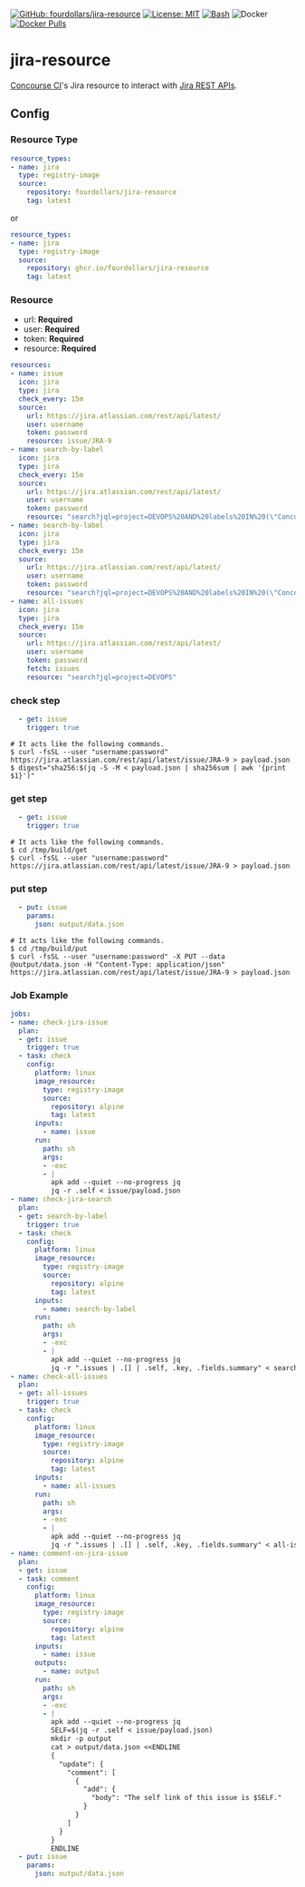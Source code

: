 [![GitHub: fourdollars/jira-resource](https://img.shields.io/badge/GitHub-fourdollars%2Fjira%E2%80%90resource-darkgreen.svg)](https://github.com/fourdollars/jira-resource/) [![License: MIT](https://img.shields.io/badge/License-MIT-blue.svg)](https://opensource.org/licenses/MIT) [![Bash](https://img.shields.io/badge/Language-Bash-red.svg)](https://www.gnu.org/software/bash/) ![Docker](https://github.com/fourdollars/jira-resource/workflows/Docker/badge.svg) [![Docker Pulls](https://img.shields.io/docker/pulls/fourdollars/jira-resource.svg)](https://hub.docker.com/r/fourdollars/jira-resource/)
# jira-resource
[Concourse CI](https://concourse-ci.org/)'s Jira resource to interact with [Jira REST APIs](https://developer.atlassian.com/server/jira/platform/jira-rest-api-examples/).

## Config

### Resource Type

```yaml
resource_types:
- name: jira
  type: registry-image
  source:
    repository: fourdollars/jira-resource
    tag: latest
```

or

```yaml
resource_types:
- name: jira
  type: registry-image
  source:
    repository: ghcr.io/fourdollars/jira-resource
    tag: latest
```

### Resource

* url: **Required**
* user: **Required**
* token: **Required**
* resource: **Required**

```yaml
resources:
- name: issue
  icon: jira
  type: jira
  check_every: 15m
  source:
    url: https://jira.atlassian.com/rest/api/latest/
    user: username
    token: password
    resource: issue/JRA-9
- name: search-by-label
  icon: jira
  type: jira
  check_every: 15m
  source:
    url: https://jira.atlassian.com/rest/api/latest/
    user: username
    token: password
    resource: "search?jql=project=DEVOPS%20AND%20labels%20IN%20(\"Concourse-CI\")&maxResults=50"
- name: search-by-label
  icon: jira
  type: jira
  check_every: 15m
  source:
    url: https://jira.atlassian.com/rest/api/latest/
    user: username
    token: password
    resource: "search?jql=project=DEVOPS%20AND%20labels%20IN%20(\"Concourse-CI\")&maxResults=50"
- name: all-issues
  icon: jira
  type: jira
  check_every: 15m
  source:
    url: https://jira.atlassian.com/rest/api/latest/
    user: username
    token: password
    fetch: issues
    resource: "search?jql=project=DEVOPS"
```
### check step

```yaml
  - get: issue
    trigger: true
```
```shell
# It acts like the following commands.
$ curl -fsSL --user "username:password" https://jira.atlassian.com/rest/api/latest/issue/JRA-9 > payload.json
$ digest="sha256:$(jq -S -M < payload.json | sha256sum | awk '{print $1}')"
```

### get step

```yaml
  - get: issue
    trigger: true
```
```shell
# It acts like the following commands.
$ cd /tmp/build/get
$ curl -fsSL --user "username:password" https://jira.atlassian.com/rest/api/latest/issue/JRA-9 > payload.json
```

### put step

```yaml
  - put: issue
    params:
      json: output/data.json
```
```shell
# It acts like the following commands.
$ cd /tmp/build/put
$ curl -fsSL --user "username:password" -X PUT --data @output/data.json -H "Content-Type: application/json" https://jira.atlassian.com/rest/api/latest/issue/JRA-9 > payload.json
```

### Job Example

```yaml
jobs:
- name: check-jira-issue
  plan:
  - get: issue
    trigger: true
  - task: check
    config:
      platform: linux
      image_resource:
        type: registry-image
        source:
          repository: alpine
          tag: latest
      inputs:
        - name: issue
      run:
        path: sh
        args:
        - -exc
        - |
          apk add --quiet --no-progress jq
          jq -r .self < issue/payload.json
- name: check-jira-search
  plan:
  - get: search-by-label
    trigger: true
  - task: check
    config:
      platform: linux
      image_resource:
        type: registry-image
        source:
          repository: alpine
          tag: latest
      inputs:
        - name: search-by-label
      run:
        path: sh
        args:
        - -exc
        - |
          apk add --quiet --no-progress jq
          jq -r ".issues | .[] | .self, .key, .fields.summary" < search-by-label/payload.json
- name: check-all-issues
  plan:
  - get: all-issues
    trigger: true
  - task: check
    config:
      platform: linux
      image_resource:
        type: registry-image
        source:
          repository: alpine
          tag: latest
      inputs:
        - name: all-issues
      run:
        path: sh
        args:
        - -exc
        - |
          apk add --quiet --no-progress jq
          jq -r ".issues | .[] | .self, .key, .fields.summary" < all-issues/payload.json
- name: comment-on-jira-issue
  plan:
  - get: issue
  - task: comment
    config:
      platform: linux
      image_resource:
        type: registry-image
        source:
          repository: alpine
          tag: latest
      inputs:
        - name: issue
      outputs:
        - name: output
      run:
        path: sh
        args:
        - -exc
        - |
          apk add --quiet --no-progress jq
          SELF=$(jq -r .self < issue/payload.json)
          mkdir -p output
          cat > output/data.json <<ENDLINE
          {
            "update": {
              "comment": [
                {
                  "add": {
                    "body": "The self link of this issue is $SELF."
                  }
                }
              ]
            }
          }
          ENDLINE
  - put: issue
    params:
      json: output/data.json
```
